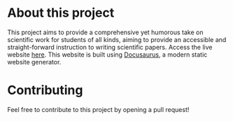 # About this project

This project aims to provide a comprehensive yet humorous take on scientific work for students of all kinds, aiming to provide an accessible and straight-forward instruction to writing scientific papers. Access the live website [here](https://scientific-work.learningmatter.io/).
This website is built using [Docusaurus](https://docusaurus.io/), a modern static website generator.

# Contributing

Feel free to contribute to this project by opening a pull request!